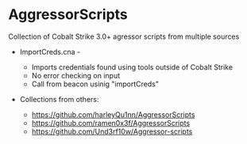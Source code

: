 # AggressorScripts
Collection of Cobalt Strike 3.0+ agressor scripts from multiple sources

* ImportCreds.cna - 
	* Imports credentials found using tools outside of Cobalt Strike
	* No error checking on input
	* Call from beacon usinig "importCreds"

* Collections from others: 
	* https://github.com/harleyQu1nn/AggressorScripts
	* https://github.com/ramen0x3f/AggressorScripts
	* https://github.com/Und3rf10w/Aggressor-scripts

